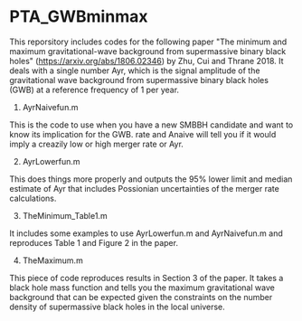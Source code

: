 # PTA_GWBminmax

This reporsitory includes codes for the following paper "The minimum and maximum gravitational-wave background from supermassive binary black holes" (https://arxiv.org/abs/1806.02346) by Zhu, Cui and Thrane 2018. It deals with a single number Ayr, which is the signal amplitude of the gravitational wave background from supermassive binary black holes (GWB) at a reference frequency of 1 per year.

1. AyrNaivefun.m

This is the code to use when you have a new SMBBH candidate and want to know its implication for the GWB. rate and Anaive will tell you if it would imply a creazily low or high merger rate or Ayr.


2. AyrLowerfun.m

This does things more properly and outputs the 95% lower limit and median estimate of Ayr that includes Possionian uncertainties of the merger rate calculations.


3. TheMinimum_Table1.m

It includes some examples to use AyrLowerfun.m and AyrNaivefun.m and reproduces Table 1 and Figure 2 in the paper.


4. TheMaximum.m

This piece of code reproduces results in Section 3 of the paper. It takes a black hole mass function and tells you the maximum gravitational wave background that can be expected given the constraints on the number density of supermassive black holes in the local universe.

